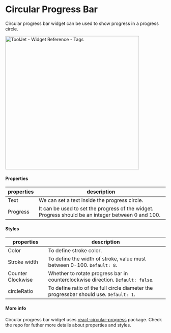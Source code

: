 # Circular Progress Bar

Circular progress bar widget can be used to show progress in a progress circle.

<img class="screenshot-full" src="/img/widgets/circular-progressbar/circular-progress.gif" alt="ToolJet - Widget Reference - Tags" height="420"/>

#### Properties

| properties      | description |
| ----------- | ----------- |
| Text | We can set a text inside the progress circle.|
| Progress | It can be used to set the progress of the widget. Progress should be an integer between 0 and 100.|

#### Styles

| properties      | description |
| ----------- | ----------- |
| Color | To define stroke color.|
| Stroke width | To define the width of stroke, value must between 0-100. ``Default: 8``.|
| Counter Clockwise | Whether to rotate progress bar in counterclockwise direction. ``Default: false``.|
| circleRatio | To define ratio of the full circle diameter the progressbar should use. ``Default: 1``.|

#### More info

Circular progress bar widget uses [react-circular-progress](https://github.com/kevinsqi/react-circular-progressbar) package. Check the repo for futher more details about properties and styles.